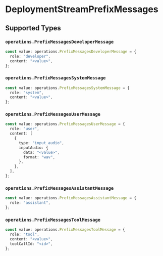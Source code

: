 # DeploymentStreamPrefixMessages


## Supported Types

### `operations.PrefixMessagesDeveloperMessage`

```typescript
const value: operations.PrefixMessagesDeveloperMessage = {
  role: "developer",
  content: "<value>",
};
```

### `operations.PrefixMessagesSystemMessage`

```typescript
const value: operations.PrefixMessagesSystemMessage = {
  role: "system",
  content: "<value>",
};
```

### `operations.PrefixMessagesUserMessage`

```typescript
const value: operations.PrefixMessagesUserMessage = {
  role: "user",
  content: [
    {
      type: "input_audio",
      inputAudio: {
        data: "<value>",
        format: "wav",
      },
    },
  ],
};
```

### `operations.PrefixMessagesAssistantMessage`

```typescript
const value: operations.PrefixMessagesAssistantMessage = {
  role: "assistant",
};
```

### `operations.PrefixMessagesToolMessage`

```typescript
const value: operations.PrefixMessagesToolMessage = {
  role: "tool",
  content: "<value>",
  toolCallId: "<id>",
};
```

